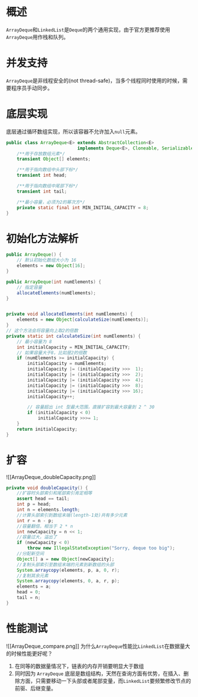 # 概述
`ArrayDeque`和`LinkedList`是`Deque`的两个通用实现，由于官方更推荐使用`ArrayDeque`用作栈和队列。

# 并发支持
`ArrayDeque`是非线程安全的(not thread-safe)，当多个线程同时使用的时候，需要程序员手动同步。

# 底层实现
底层通过循环数组实现，所以该容器不允许加入`null`元素。
```java
public class ArrayDeque<E> extends AbstractCollection<E>
                           implements Deque<E>, Cloneable, Serializable{
	/**用于存放数组元素*/
	transient Object[] elements;

	/**用于指向数组中头部下标*/
	transient int head;

	/**用于指向数组中尾部下标*/
	transient int tail;

	/**最小容量，必须为2的幂次方*/
	private static final int MIN_INITIAL_CAPACITY = 8;
}
```

# 初始化方法解析
```java
public ArrayDeque() {
	// 默认初始化数组大小为 16
    elements = new Object[16];
}

public ArrayDeque(int numElements) {
	// 指定容量
	allocateElements(numElements);
}


private void allocateElements(int numElements) {
	elements = new Object[calculateSize(numElements)];
}
// 这个方法会将容量向上取2的倍数
private static int calculateSize(int numElements) {
	// 最小容量为 8
	int initialCapacity = MIN_INITIAL_CAPACITY;
    // 如果容量大于8，比如是2的倍数
    if (numElements >= initialCapacity) {
        initialCapacity = numElements;
        initialCapacity |= (initialCapacity >>>  1);
        initialCapacity |= (initialCapacity >>>  2);
        initialCapacity |= (initialCapacity >>>  4);
        initialCapacity |= (initialCapacity >>>  8);
        initialCapacity |= (initialCapacity >>> 16);
        initialCapacity++;

		// 容量超出 int 型最大范围，直接扩容到最大容量到 2 ^ 30
        if (initialCapacity < 0)
            initialCapacity >>>= 1;
    }
    return initialCapacity;
}
```

# 扩容
![[ArrayDeque_doubleCapacity.png]]
```java
private void doubleCapacity() {
	//扩容时头部索引和尾部索引肯定相等
    assert head == tail;
    int p = head;
    int n = elements.length;
	//计算头部索引到数组末端(length-1处)共有多少元素
    int r = n - p;
	//容量翻倍，相当于 2 * n
    int newCapacity = n << 1;
	//容量过大，溢出了
    if (newCapacity < 0)
        throw new IllegalStateException("Sorry, deque too big");
	//分配新空间
    Object[] a = new Object[newCapacity];
	//复制头部索引至数组末端的元素到新数组的头部
    System.arraycopy(elements, p, a, 0, r);
	//复制其余元素
    System.arraycopy(elements, 0, a, r, p);
    elements = a;
    head = 0;
    tail = n;
}
```

# 性能测试
![[ArrayDeque_compare.png]]
为什么`ArrayDeque`性能比`LinkedList`在数据量大的时候性能更好呢？
1. 在同等的数据量情况下，链表的内存开销要明显大于数组
2. 同时因为 `ArrayDeque` 底层是数组结构，天然在查询方面有优势，在插入、删除方面，只需要移动一下头部或者尾部变量，而`LinkedList`要频繁修改节点的前驱、后继变量。